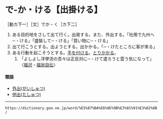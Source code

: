 # で‐か・ける【出掛ける】
［動カ下一］［文］でか・く［カ下二］

1.  ある目的地をさして出て行く。出発する。また、外出する。「社用で九州へ─・ける」「盛裝して─・ける」「買い物に─・ける」
2.  出て行こうとする。出ようとする。出かかる。「─・けたところに客が來る」
3.  ある行動を起こそうとする。[手を付ける](てをつける（手を付ける）)。[とりかかる](とりかかる（取り掛かる）)。    
    1.  「よしよし洋學流の吾々は正反対に─・けて遣ろうと雲う気になって」〈[福沢](https://dictionary.goo.ne.jp/word/person/%E7%A6%8F%E6%B2%A2%E8%AB%AD%E5%90%89/#jn-191633)・[福翁自伝](https://dictionary.goo.ne.jp/word/%E7%A6%8F%E7%BF%81%E8%87%AA%E4%BC%9D/#jn-191539)〉
        

#### 類語

-   [外出(がいしゅつ)](https://dictionary.goo.ne.jp/word/%E5%A4%96%E5%87%BA_%28%E3%81%8C%E3%81%84%E3%81%97%E3%82%85%E3%81%A4%29/#jn-36084)
-   [他出(たしゅつ)](https://dictionary.goo.ne.jp/word/%E4%BB%96%E5%87%BA/#jn-136497)

---
`https://dictionary.goo.ne.jp/word/%E5%87%BA%E6%8E%9B%E3%81%91%E3%82%8B/`